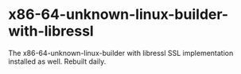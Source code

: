 # x86-64-unknown-linux-builder-with-libressl

The x86-64-unknown-linux-builder with libressl SSL implementation installed as well. Rebuilt daily.
